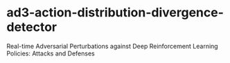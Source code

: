 # ad3-action-distribution-divergence-detector
Real-time Adversarial Perturbations against Deep Reinforcement Learning Policies: Attacks and Defenses
